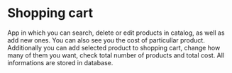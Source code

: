 # Shopping cart
App in which you can search, delete or edit products in catalog, as well as add new ones. You can also see you the cost of particullar product. Additionally you can add selected product to shopping cart, change how many of them you want, check total number of products and total cost.
All informations are stored in database.
